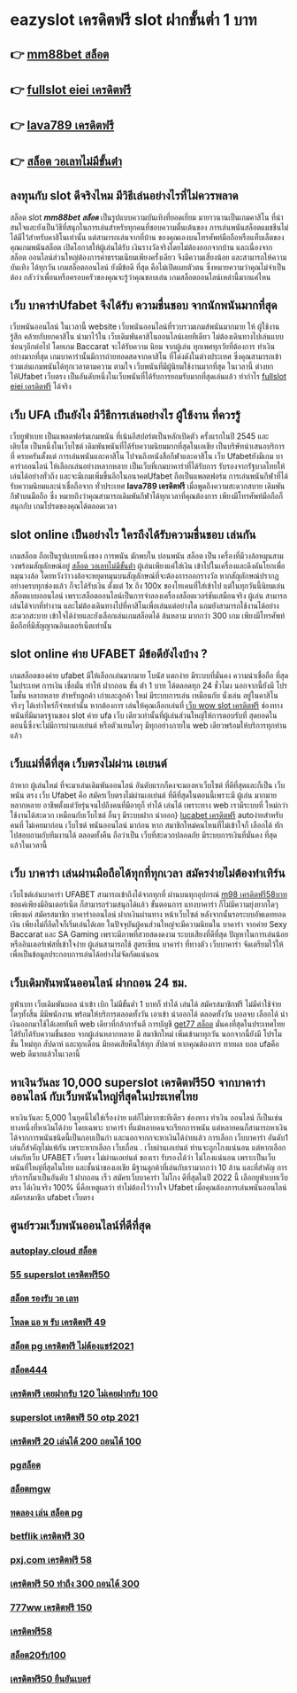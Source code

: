 # eazyslot เครดิตฟรี  slot  ฝากขั้นต่ำ 1 บาท 

## 👉 [mm88bet สล็อต](https://mabet.net/20-free-100/)
## 👉 [fullslot eiei เครดิตฟรี](https://mabet.net/register/)
## 👉 [lava789 เครดิตฟรี](https://mabet.net/credit-free-50/)
## 👉 [สล็อต วอเลทไม่มีขั้นต่ํา](https://member.mabet.net/?action=login)

## ลงทุนกับ slot ดีจริงไหม มีวิธีเล่นอย่างไรที่ไม่ควรพลาด

 สล็อต slot ***mm88bet สล็อต*** เป็นรูปแบบความบันเทิงที่ยอดเยี่ยม  มายาวนานเป็นเกมคาสิโน ที่น่าสนใจและยังเป็นวิธีที่สนุกในการเล่นสำหรับทุกคนที่ชอบความตื่นเต้นของ การเล่นพนันสล็อตแมชชีนไม่ได้มีไว้สำหรับคาสิโนเท่านั้น แต่สามารถเล่นจากที่บ้าน ของคุณเองบนโทรศัพท์มือถือหรือแท็บเล็ตของคุณเกมพนันสล็อต เปิดโอกาสให้ผู้เล่นได้รับ เงินรางวัลจริงโดยไม่ต้องออกจากบ้าน และเนื่องจาก สล็อต ออนไลน์ส่วนใหญ่ต้องการค่าธรรมเนียมเพียงครั้งเดียว จึงมีความเสี่ยงน้อย และสามารถให้ความบันเทิง  ได้ทุกวัน เกมสล็อตออนไลน์ ยังมีข้อดี ที่สุด คือไม่เปิดเผยตัวตน ซึ่งหมายความว่าคุณไม่จำเป็นต้อง กลัวว่าเพื่อนหรือครอบครัวของคุณจะรู้ว่าคุณชอบเล่น เกมสล็อตออนไลน์เหล่านี้มากแค่ไหน


## เว็บ บาคาร่าUfabet จึงได้รับ ความชื่นชอบ จากนักพนันมากที่สุด

เว็บพนันออนไลน์  ในเวลานี้   website เว็บพนันออนไลน์ที่รวบรวมเกมส์พนันมากมาย  ให้ ผู้ใช้งานรู้สึก คล้ายกับยกคาสิโน  นำมาไว้ใน เว็บเดิมพันคาสิโนออนไลน์เลยทีเดียว ไม่ต้องเดินทางไปเล่นแบบ ซ่อนๆอีกต่อไป โดยเกม Baccarat จะได้รับความ นิยม  จากผู้เล่น  ทุกเพศทุกวัยที่ต้องการ ทำเงินอย่างมากที่สุด เกมบาคาร่านั้นมีการถ่ายทอดสดจากคาสิโน ที่โด่งดังในต่างประเทศ ซึ่งคุณสามารถเข้าร่วมเล่นเกมพนันได้ทุกเวลาตามความ ตามใจ  เว็บพนันที่มีผู้นิยมใช้งานมากที่สุด ในเวลานี้  ต่างยกให้Ufabet เว็บตรง  เป็นอันดับหนึ่งในเว็บพนันที่ได้รับการยอมรับมากที่สุดเล่นแล้ว ทำกำไร [fullslot eiei เครดิตฟรี](https://mabet.net/credit-free-50/) ได้จริง 


## เว็บ UFA เป็นยังไง มีวีธีการเล่นอย่างไร ผู้ใช้งาน ที่ควรรู้ 

 เว็บยูฟ่าเบท  เป็นแพลตฟอร์มเกมพนัน ที่เน้นอีสปอร์ตเป็นหลักเปิดตัว ครั้งแรกในปี 2545 และ เติบโต เป็นหนึ่งในเว็บไซต์ เดิมพันพนันที่ได้รับความนิยมมากที่สุดในเอเชีย เป็นบริษัทนำเสนอบริการที่ ครบครันตั้งแต่ การเล่นพนันและคาสิโน ไปจนถึงหนังสือกีฬาและคาสิโน เว็บ Ufabetยังมีเกม บาคาร่าออนไลน์ ให้เลือกเล่นอย่างหลากหลาย เป็นเว็บที่เกมบาคาร่าที่ได้รับการ รับรองจากรัฐบาลไทยให้เล่นได้อย่างทั่วถึง และจะมีเกมเพิ่มขึ้นอีกในอนาคตUfabet ถือเป็นแพลตฟอร์ม การเล่นพนันกีฬาที่ได้รับความนิยมและน่าเชื่อถือจาก ทั่วประเทศ **lava789 เครดิตฟรี**  เมื่อพูดถึงความสะดวกสบาย เดิมพันกีฬาบนมือถือ ซึ่ง หมายถึงว่าคุณสามารถเดิมพันกีฬาได้ทุกเวลาที่คุณต้องการ เพียงมีโทรศัพท์มือถือก็สนุกกับ เกมโปรดของคุณได้ตลอดเวลา


##  slot online  เป็นอย่างไร ใครถึงได้รับความชื่นชอบ เล่นกัน

 เกมสล็อต  ถือเป็นรูปแบบหนึ่งของ การพนัน มักพบใน บ่อนพนัน  สล็อต เป็น เครื่องที่มีวงล้อหมุนสามวงพร้อมสัญลักษณ์อยู่ [สล็อต วอเลทไม่มีขั้นต่ํา](https://mabet.net/20-free-100/) ผู้เล่นเพียงแค่ใส่เงิน เข้าไปในเครื่องและดึงคันโยกเพื่อหมุนวงล้อ โดยหวังว่าวงล้อจะหยุดหมุนบนสัญลักษณ์ที่จะต้องการออกรางวัล หากสัญลักษณ์ปรากฏอย่างครบทุกช่องแล้ว ก็จะได้รับเงิน  ตั้งแต่ 1x ถึง 100x ของโทเคนที่ใส่เข้าไป แต่ในทุกวันนี้นิยมเล่นสล็อตแบบออนไลน์ เพราะสล็อตออนไลน์เป็นการจำลองเครื่องสล็อตเวอร์ชันเสมือนจริง ผู้เล่น สามารถเล่นได้จากที่ทำงาน และไม่ต้องเดินทางไปที่คาสิโนเพื่อเล่นแต่อย่างใด แถมยังสามารถใช้งานได้อย่างสะดวกสะบาย เข้าใจได้ง่ายและยังเลือกเล่นเกมสล็อตได้ ล้นหลาม มากกว่า 300 เกม เพียงมีโทรศัพท์มือถือที่มีสัญญาณอินเตอร์เน็ตเท่านั้น 


##  slot online ค่าย UFABET มีข้อดียังไงบ้าง ?

 เกมสล็อตของค่าย ufabet มีให้เลือกเล่นมากมาย โบนัส แตกง่าย มีระบบที่มั่นคง  ความน่าเชื่อถือ ที่สุดในประเทศ การเงิน  เชื่อมั่น   ทำให้ ฝากถอน ขั้น ต่ํา 1 บาท ได้ตลอดทุก 24 ชั่วโมง นอกจากนี้ยังมี โปรโมชั่น หลากหลาย สำหรับลูกค้า เก่าและลูกค้า ใหม่ มีระบบการเล่น เหมือนกับ  นั่งเล่น อยู่ในคาสิโน  จริงๆ ได้เท่าไหร่ก็จ่ายเท่านั้น หากต้องการ เล่นให้คุณเลือกเล่นที่ [เว็บ wow slot เครดิตฟรี](https://member.mabet.net/?action=login) ช่องทางพนันที่มีมาตรฐานของ slot ค่าย ufa เว็บ เดียวเท่านั้นที่ผู้เล่นส่วนใหญ่ให้การตอบรับที่ สุดยอดในตอนนี้ซึ่งจะไม่มีการผ่านเอเย่นต์ หรือตัวแทนใดๆ มีทุกอย่างภายใน web เดียวพร้อมให้บริการทุกท่านแล้ว


##  เว็บแม่ที่ดีที่สุด  เว็บตรงไม่ผ่าน เอเยนต์

ถ้าหาก ผู้เล่นใหม่ ที่จะมาเล่นเดิมพันออนไลน์  อันดับแรกก็คงจะมองหาเว็บไซต์ ที่ดีที่สุดและก็เป็น เว็บพนัน ตรง   เว็บ Ufabet คือ สมัครเว็บตรงไม่ผ่านเอเย่นต์  ที่ดีที่สุดในตอนนี้เพราะมี ผู้เล่น มากมาย หลากหลาย อาชีพตั้งแต่วัยรุ่นจนไปถึงคนที่มีอายุก็ ทำได้ เล่นได้ เพราะทาง web เรามีระบบที่ ใหม่กว่าใช้งานได้สะดวก เหมือนกับเว็บไซต์ อื่นๆ มีระบบฝาก   นำออก} [lucabet เครดิตฟรี](https://bio.link/tisawago) autoง่ายสำหรับคนที่ ไม่เคยมาก่อน เว็บไซต์ พนันออนไลน์ มาก่อน หาก สมาชิกใหม่คนไหนที่ไม่เข้าใจก็ เลือกได้ ทักไปสอบถามกับทีมงานได้ ตลอดทั้งคืน ถือว่าเป็น เว็บที่สะดวกปลอดภัย มีระบบการเงินที่มั่นคง ที่สุดแล้วในเวลานี้ 


## เว็บ บาคาร่า เล่นผ่านมือถือได้ทุกที่ทุกเวลา สมัครง่ายไม่ต้องทำเทิร์น

 เว็บไซต์เล่นบาคาร่า  UFABET สามารถเข้าถึงได้จากทุกที่ ผ่านบนทุกอุปกรณ์ [m98 เครดิตฟรี58บาท](https://mabet.net/) ขอแค่เพียงมีอินเตอร์เน็ต ก็สามารถร่วมสนุกได้แล้ว ขั้นตอนการ  แทงบาคาร่า ก็ไม่มีความยุ่งยากใดๆ เพียงแค่ สมัครสมาชิก บาคาร่าออนไลน์ ฝากเงินผ่านทาง หน้าเว็บไซต์ หลังจากนั้นรอระบบอัพเดทยอดเงิน เพียงไม่กี่อึดใจก็เริ่มเล่นได้เลย ในปัจจุบันผู้คนส่วนใหญ่จะมีความนิยมใน บาคาร่า จากค่าย Sexy Baccarat และ SA Gaming เพราะมีภาพที่สวยสดงดงาม ระบบเสียงที่ดีที่สุด ปัญหาในการเล่นน้อย หรืออินเตอร์เฟสที่เข้าใจง่าย ผู้เล่นสามารถใช้  สูตรเซียน  บาคาร่า ที่ทางตัว เว็บบาคาร่า จัดเตรียมไว้ให้ เพื่อเป็นข้อมูลประกอบการเล่นได้อย่างไม่จัดกัดแน่นอน 


##  เว็บเดิมพันพนันออนไลน์   ฝากถอน 24 ชม.

ยูฟ่าเบท  เว็บเดิมพันบอล นำเข้า   เบิก ไม่มีขั้นต่ำ   1 บาทก็ ทำได้ เล่นได้ สมัครสมาชิกฟรี ไม่มีค่าใช้จ่ายใดๆทั้งสิ้น มีมีพนักงาน พร้อมให้บริการตลอดทั้งวัน  เอาเข้า  นำออกได้ ตลอดทั้งวัน  บอลจบ เลือกได้  นำเงินออกมาใช้ได้เลยทันที  web เดียวที่กล้าการันตี การบัญชี [get77 สล็อต](https://mabet.net/register/) มั่นคงที่สุดในประเทศไทย ได้รับได้รับความชื่นชอบ จากผู้เล่นหลากหลาย  มี สมาชิกใหม่ เพิ่มเข้ามาทุกวัน นอกจากนี้ยังมี โปรโมชั่น ใหม่ทุก สัปดาห์  และทุกเดือน มียอดเสียคืนให้ทุก สัปดาห์   หากคุณต้องการ ทายผล บอล  ufaคือ web  ดีมากแล้วในเวลานี้ 

## หาเงินวันละ 10,000  **superslot เครดิตฟรี50** จากบาคาร่าออนไลน์  กับเว็บพนันใหญ่ที่สุดในประเทศไทย

หาเงินวันละ 5,000  ในยุคนี้ไม่ใช่เรื่องง่าย แต่ก็ไม่ยากซะทีเดียว ช่องทาง  ทำเงิน   ออนไลน์ ก็เป็นเช่นทางหนึ่งที่หาเงินได้ง่าย โดยเฉพาะ บาคาร่า ที่แม้หลายคนจะเรียกการพนัน แต่หลายคนก็สามารถหาเงินได้จากการพนันชนิดนี้เป็นกอบเป็นกำ และนอกจากกจะหาเงินได้ง่ายแล้ว การเลือก  เว็บบาคาร่า อันดับ1 เล่นก็สำคัญไม่แพ้กัน เพราะหากเลือก เว็บเถื่อน . เว็บผ่านเอเย่นต์  ท่านจะถูกโกงแน่นอน แต่หากเลือกเล่นกับเว็บ UFABET เว็บตรง ไม่ผ่านเอเย่นต์ ของเรา รับรองได้ว่า ไม่โกงแน่นอน เพราะเป็นเว็บพนันที่ใหญ่ที่สุดในไทย และชั้นนำของเอเชีย มีฐานลูกค้าที่เล่นกับเรามากกว่า 10 ล้าน และที่สำคัญ การบริการก็มาเป็นอันดับ 1 ฝากถอน เร็ว สมัครเว็บบาคาร่า ไม่โกง ดีที่สุดในปี 2022 นี้ เลือกยูฟ่าเบทเว็บตรง ได้เงินจริง 100% นี่คือเหตูผลว่า ทำไม่ต้องไว้วางใจ Ufabet  เมื่อคุณต้องการเล่นพนันออนไลน์ สมัครสมาชิก ufabet เว็บตรง  


## ศูนย์รวมเว็บพนันออนไลน์ที่ดีที่สุด

### [autoplay.cloud สล็อต](https://atom.io/themes/สมัครฟรีเครดิต%20สล็อต%20xo%20ฝาก%20ถอน%20ไม่มี%20ขั้น%20ต่ํา%202021%20008%20สล็อต%20PG%2020รับ100%20เว็บตรง100%)
### [55 superslot เครดิตฟรี50](https://atom.io/themes/สมัครฟรีเครดิต%20สล็อต%20xo168%20008%20สล็อต%20PG%2020รับ100%20เว็บตรง100%)
### [สล็อต รองรับ วอ เลท](https://atom.io/themes/สมัครฟรีเครดิต%20สล็อต%20888%20008%20สล็อต%20PG%2020รับ100%20เว็บตรง100%)
### [โหลด แอ พ รับ เครดิตฟรี 49](https://atom.io/themes/สมัครฟรีเครดิต%20สล็อต%20เว็บใหญ่%20อันดับ%201%20008%20สล็อต%20PG%2020รับ100%20เว็บตรง100%)
### [สล็อต pg เครดิตฟรี ไม่ต้องแชร์2021](https://atom.io/themes/สมัครฟรีเครดิต%20สล็อต%20pg%20เว็บตรง%20ไม่ผ่านเอเย่นต์%20008%20สล็อต%20PG%2020รับ100%20เว็บตรง100%)
### [สล็อต444](https://atom.io/themes/สมัครฟรีเครดิต%20sbfplay%20เครดิตฟรี%20008%20สล็อต%20PG%2020รับ100%20เว็บตรง100%)
### [เครดิตฟรี เคยฝากรับ 120 ไม่เคยฝากรับ 100](https://atom.io/themes/สมัครฟรีเครดิต%20สล็อตxoz%20008%20สล็อต%20PG%2020รับ100%20เว็บตรง100%)
### [superslot เครดิตฟรี 50 otp 2021](https://atom.io/themes/สมัครฟรีเครดิต%20สล็อต1688%20ทางเข้า%20008%20สล็อต%20PG%2020รับ100%20เว็บตรง100%)
### [เครดิตฟรี 20 เล่นได้ 200 ถอนได้ 100](https://atom.io/themes/สมัครฟรีเครดิต%20betg11เครดิตฟรี%20008%20สล็อต%20PG%2020รับ100%20เว็บตรง100%)
### [pgสล็อต](https://atom.io/themes/สมัครฟรีเครดิต%20เครดิตฟรี%2050%20ล่าสุด%20วันนี้%20008%20สล็อต%20PG%2020รับ100%20เว็บตรง100%)
### [สล็อตmgw](https://atom.io/themes/สมัครฟรีเครดิต%20ควีน%20สล็อต%20008%20สล็อต%20PG%2020รับ100%20เว็บตรง100%)
### [ทดลอง เล่น สล็อต pg](https://atom.io/themes/สมัครฟรีเครดิต%20เครดิตฟรี%2050%20ทํา%20ยอด%201000%20ถอนได้%20300%20008%20สล็อต%20PG%2020รับ100%20เว็บตรง100%)
### [betflik เครดิตฟรี 30](https://atom.io/themes/สมัครฟรีเครดิต%20สล็อต%20ฟรีเครดิต%20ไม่ต้องฝาก%20ต้อง%20แชร์%20ถอนได้%202021%20008%20สล็อต%20PG%2020รับ100%20เว็บตรง100%)
### [pxj.com เครดิตฟรี 58](https://atom.io/themes/สมัครฟรีเครดิต%20wowslot%20เครดิตฟรี%20100%20008%20สล็อต%20PG%2020รับ100%20เว็บตรง100%)
### [เครดิตฟรี 50 ทำถึง 300 ถอนได้ 300](https://atom.io/themes/สมัครฟรีเครดิต%20สล็อต%20แจ็%20ค%20พอ%20ต%20แตกง่าย%202021%20008%20สล็อต%20PG%2020รับ100%20เว็บตรง100%)
### [777ww เครดิตฟรี 150](https://atom.io/themes/สมัครฟรีเครดิต%20สล็อต%2099%20racha%20008%20สล็อต%20PG%2020รับ100%20เว็บตรง100%)
### [เครดิตฟรี58](https://atom.io/themes/สมัครฟรีเครดิต%20สล็อต%20pg%20ฝาก-ถอน%20วอ%20ล%20เล็%20ต%20008%20สล็อต%20PG%2020รับ100%20เว็บตรง100%)
### [สล็อต20รับ100](https://atom.io/themes/สมัครฟรีเครดิต%20เว็บ%20สล็อต%20เปิด%20ใหม่%20008%20สล็อต%20PG%2020รับ100%20เว็บตรง100%)
### [เครดิตฟรี50 ยืนยันเบอร์](https://atom.io/themes/สมัครฟรีเครดิต%20riches888เครดิตฟรี%20008%20สล็อต%20PG%2020รับ100%20เว็บตรง100%)